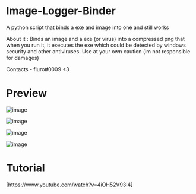 # Image-Logger-Binder
A python script that binds a exe and image into one and still works

About it : Binds an image and a exe (or virus) into a compressed png that when you run it, it executes the exe which could be detected by windows security and other antiviruses. Use at your own caution (im not responsible for damages)

Contacts - fluro#0009
<3



# Preview
![image](https://user-images.githubusercontent.com/95067718/169681381-eb59f3c2-75b7-416d-bcdc-9cf23b5385e0.png)


![image](https://user-images.githubusercontent.com/95067718/169681392-292f6651-db76-4133-8d94-02ebd97fa98f.png)



![image](https://user-images.githubusercontent.com/95067718/169682002-d655f564-a036-4d62-b3a5-d80f25d9f51d.png)

![image](https://user-images.githubusercontent.com/95067718/169682126-1699c9e9-364c-46b9-85ea-c50be0fc6ae5.png)






# Tutorial
[https://www.youtube.com/watch?v=4iOH52V93I4]
